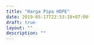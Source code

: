 ```yaml
---
title: "Harga Pipa HDPE"
date: 2019-05-17T22:53:18+07:00
draft: true
layout: ""
description: ""
---
```


